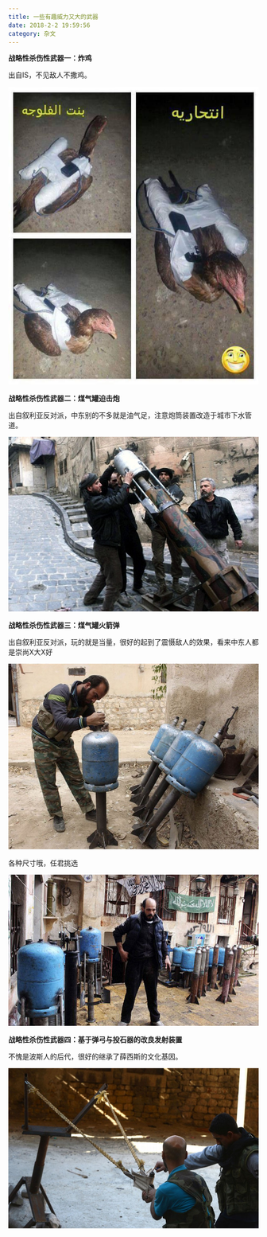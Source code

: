 ```yaml
---
title: 一些有趣威力又大的武器
date: 2018-2-2 19:59:56
category: 杂文
---
```


**战略性杀伤性武器一：炸鸡**

出自IS，不见敌人不撒鸡。

![](/pics/2018/02/v2-9b70a2256384f918791c8f6658c8b49d_r.jpg)

**战略性杀伤性武器二：煤气罐迫击炮**

出自叙利亚反对派，中东别的不多就是油气足，注意炮筒装置改造于城市下水管道。

![](/pics/2018/02/v2-5032789eb1766cf675662febdfe54939_r.jpg)

**战略性杀伤性武器三：煤气罐火箭弹**

出自叙利亚反对派，玩的就是当量，很好的起到了震慑敌人的效果，看来中东人都是崇尚X大X好

![](/pics/2018/02/v2-2a6487245ac19e97e46c55fe67649d1c_r.jpg)

各种尺寸哦，任君挑选

![](/pics/2018/02/v2-cad4424c99e94eadffa9ccb018d16d18_r.jpg)

**战略性杀伤性武器四：基于弹弓与投石器的改良发射装置**

不愧是波斯人的后代，很好的继承了薛西斯的文化基因。

![](/pics/2018/02/v2-7fa7cccb5b3fd2bf44b88736c4078a3a_r.jpg)